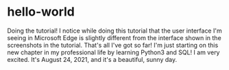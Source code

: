 # hello-world
Doing the tutorial!
I notice while doing this tutorial that the user interface I'm seeing in Microsoft Edge is slightly different from the interface shown in the screenshots in the tutorial. That's all I've got so far! I'm just starting on this new chapter in my professional life by learning Python3 and SQL! I am very excited. It's August 24, 2021, and it's a beautiful, sunny day.

